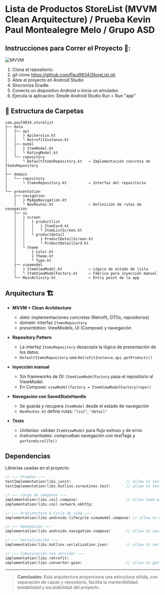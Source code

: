 # Lista de Productos StoreList (MVVM Clean Arquitecture) / Prueba Kevin Paul Montealegre Melo / Grupo ASD
## Instrucciones para Correr el Proyecto 🚀:

![MVVM](https://i.imgur.com/qZ3uHOs.png)

1. Clona el repositorio:
2. git clone https://github.com/Paul9834/StoreList.git
3. Abre el proyecto en Android Studio
4. Sincroniza Gradle.
5. Conecta un dispositivo Android o inicia un emulador.
6. Ejecuta la aplicación:
   Desde Android Studio
   Run > Run "app"

## 📂 Estructura de Carpetas
```
com.paul9834.storelist
├── data
│   ├── api
│   │   ├ ApiService.kt
│   │   └ RetrofitInstance.kt
│   ├── model
│   │   ├ ItemModel.kt
│   │   └ RatingModel.kt
│   └── repository
│       └ DefaultItemsRepository.kt   ← Implementación concreta de ItemsRepository
│
├── domain
│   └── repository
│       └ ItemsRepository.kt          ← Interfaz del repositorio
│
└── presentation
    ├── navigation
    │   ├ MyAppNavigation.kt
    │   └ NavRoutes.kt                ← Definición de rutas de navegación
    ├── ui
    │   ├ screen
    │   │   ├ productlist
    │   │   │   ├ ItemCard.kt
    │   │   │   └ ItemListScreen.kt
    │   │   └ productdetail
    │   │       ├ ProductDetailScreen.kt
    │   │       └ ProductDetailCard.kt
    │   └ theme
    │       ├ Color.kt
    │       ├ Theme.kt
    │       └ Type.kt
    ├── viewmodel
    │   ├ ItemViewModel.kt            ← Lógica de estado de lista
    │   └ ItemViewModelFactory.kt     ← Fábrica para inyección manual
    └── MainActivity.kt               ← Entry point de la app
```


## Arquitectura 🏗️

- **MVVM + Clean Architecture**
   - *data*: implementaciones concretas (Retrofit, DTOs, repositorios)
   - *domain*: interfaz `ItemsRepository` 
   - *presentation*: ViewModels, UI (Compose) y navegación

- **Repository Pattern**
   - La interfaz `ItemsRepository` desacopla la lógica de presentación de los datos.
   - `DefaultItemsRepository` usa `RetrofitInstance.api.getProducts()`

- **Inyección manual**
   - Sin frameworks de DI: `ItemViewModelFactory` pasa el repositorio al ViewModel.
   - En Compose: `viewModel(factory = ItemViewModelFactory(repo))`

- **Navegación con SavedStateHandle**
   - Se guarda y recupera `ItemModel` desde el estado de navegación
   - `NavRoutes.kt` define rutas: `"list"`, `"detail"`

- **Tests**
   - *Unitarias*: validan `ItemViewModel` para flujo exitoso y de error.
   - *Instrumentadas*: comprueban navegación con testTags y `performScrollTo()`

## Dependencias

Librerias usadas en el proyecto:

```kotlin
// ——— Pruebas ———
testImplementation(libs.junit)                         // allow to test code
testImplementation(libs.kotlinx.coroutines.test)       // allow to test coroutines

// ——— Carga de imágenes ———
implementation(libs.coil.compose)                      // allow load pics from servers
implementation(libs.coil.network.okhttp)

// ——— Arquitectura & Ciclo de vida ———
implementation(libs.androidx.lifecycle.viewmodel.compose) // allow to use viewmodel

// ——— Navegación ———
implementation(libs.androidx.navigation.compose)       // allow to navigate between screens

// ——— Serialización ———
implementation(libs.kotlinx.serialization.json)        // allow to serialize data

// ——— Comunicación con servidor ———
implementation(libs.retrofit)                          
implementation(libs.converter.gson)                    // allow to get data from server
```
---



> **Conclusión:** Esta arquitectura proporciona una estructura sólida, con separación de capas y repositorio, facilita la mantenibilidad, testabilidad y escalabilidad del proyecto.